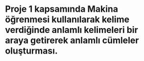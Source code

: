 # Proje 1 kapsamında Makina öğrenmesi kullanılarak kelime verdiğinde anlamlı kelimeleri bir araya getirerek anlamlı cümleler oluşturması.
